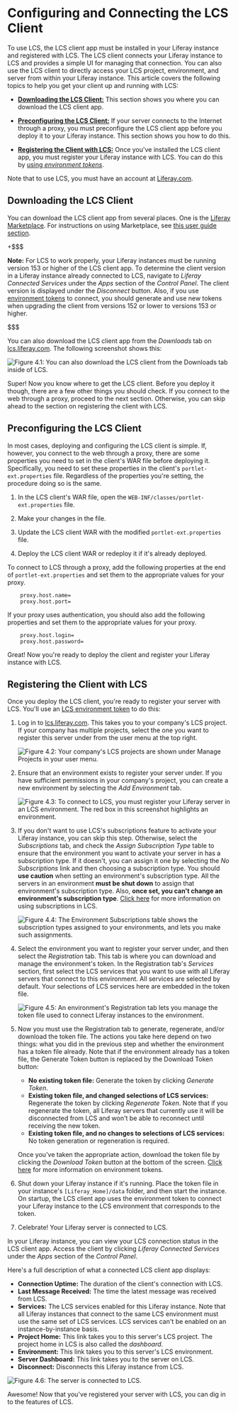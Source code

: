 # Configuring and Connecting the LCS Client [](id=configuring-the-lcs-client)

To use LCS, the LCS client app must be installed in your Liferay instance and 
registered with LCS. The LCS client connects your Liferay instance to LCS and 
provides a simple UI for managing that connection. You can also use the LCS 
client to directly access your LCS project, environment, and server from within 
your Liferay instance. This article covers the following topics to help you get 
your client up and running with LCS:

- [**Downloading the LCS Client:**](/discover/deployment/-/knowledge_base/6-2/configuring-the-lcs-client#downloading-the-lcs-client)
  This section shows you where you can download the LCS client app. 

- [**Preconfiguring the LCS Client:**](/discover/deployment/-/knowledge_base/6-2/configuring-the-lcs-client#preconfiguring-the-lcs-client)
  If your server connects to the Internet through a proxy, you must preconfigure 
  the LCS client app before you deploy it to your Liferay instance. This section 
  shows you how to do this.

- [**Registering the Client with LCS:**](/discover/deployment/-/knowledge_base/6-2/configuring-the-lcs-client#registering-the-client-with-lcs)
  Once you've installed the LCS client app, you must register your Liferay 
  instance with LCS. You can do this by 
  [using *environment tokens*](/discover/deployment/-/knowledge_base/6-2/using-lcs#using-environment-tokens). 

Note that to use LCS, you must have an account at 
[Liferay.com](http://www.liferay.com/). 

## Downloading the LCS Client [](id=downloading-the-lcs-client)

You can download the LCS client app from several places. One is the 
[Liferay Marketplace](https://web.liferay.com/marketplace). 
For instructions on using Marketplace, see 
[this user guide section](/discover/portal/-/knowledge_base/6-2/leveraging-the-liferay-marketplace). 

+$$$

**Note:** For LCS to work properly, your Liferay instances must be running 
version 153 or higher of the LCS client app. To determine the client version in 
a Liferay instance already connected to LCS, navigate to *Liferay Connected 
Services* under the *Apps* section of the *Control Panel*. The client version is 
displayed under the *Disconnect* button. Also, if you use 
[environment tokens](/discover/deployment/-/knowledge_base/6-2/using-lcs#using-environment-tokens) 
to connect, you should generate and use new tokens when upgrading the client 
from versions 152 or lower to versions 153 or higher. 

$$$

You can also download the LCS client app from the *Downloads* tab on 
[lcs.liferay.com](https://lcs.liferay.com). The following screenshot shows this: 

![Figure 4.1: You can also download the LCS client from the Downloads tab inside of LCS.](../../images/lcs-client-download-connection.png)

Super! Now you know where to get the LCS client. Before you deploy it though, 
there are a few other things you should check. If you connect to the web through 
a proxy, proceed to the next section. Otherwise, you can skip ahead to the 
section on registering the client with LCS. 

## Preconfiguring the LCS Client [](id=preconfiguring-the-lcs-client)

In most cases, deploying and configuring the LCS client is simple. If, however,
you connect to the web through a proxy, there are some properties you need to 
set in the client's WAR file before deploying it. Specifically, you need to set 
these properties in the client's `portlet-ext.properties` file. Regardless of 
the properties you're setting, the procedure doing so is the same. 

1. In the LCS client's WAR file, open the 
   `WEB-INF/classes/portlet-ext.properties` file.
 
2. Make your changes in the file.

3. Update the LCS client WAR with the modified `portlet-ext.properties` file.

4. Deploy the LCS client WAR or redeploy it if it's already deployed. 

To connect to LCS through a proxy, add the following properties at the end of 
`portlet-ext.properties` and set them to the appropriate values for your proxy.
   
        proxy.host.name=
        proxy.host.port=

If your proxy uses authentication, you should also add the following properties 
and set them to the appropriate values for your proxy.
   
        proxy.host.login=
        proxy.host.password= 

Great! Now you're ready to deploy the client and register your Liferay instance 
with LCS. 

## Registering the Client with LCS [](id=registering-the-client-with-lcs)

Once you deploy the LCS client, you're ready to register your server with LCS. 
You'll use an 
[LCS environment token](/discover/deployment/-/knowledge_base/6-2/using-lcs#using-environment-tokens) 
to do this: 

1. Log in to 
   [lcs.liferay.com](https://lcs.liferay.com). This takes you to your company's 
   LCS project. If your company has multiple projects, select the one you want 
   to register this server under from the user menu at the top right. 

    ![Figure 4.2: Your company's LCS projects are shown under *Manage Projects* in your user menu.](../../images/lcs-user-menu-manage-projects.png)

2. Ensure that an environment exists to register your server under. If you have 
   sufficient permissions in your company's project, you can create a new 
   environment by selecting the *Add Environment* tab. 

    ![Figure 4.3: To connect to LCS, you must register your Liferay server in an LCS environment. The red box in this screenshot highlights an environment.](../../images/lcs-registration-select-environment.png)

3. If you don't want to use LCS's subscriptions feature to activate your Liferay 
   instance, you can skip this step. Otherwise, select the *Subscriptions* tab, 
   and check the *Assign Subscription Type* table to ensure that the environment 
   you want to activate your server in has a subscription type. If it doesn't, 
   you can assign it one by selecting the *No Subscriptions* link and then 
   choosing a subscription type. You should **use caution** when setting an 
   environment's subscription type. All the servers in an environment **must be 
   shut down** to assign that environment's subscription type. Also, **once set, 
   you can't change an environment's subscription type**. 
   [Click here](/discover/deployment/-/knowledge_base/6-2/using-lcs#managing-liferay-ee-subscriptions) 
   for more information on using subscriptions in LCS. 

    ![Figure 4.4: The Environment Subscriptions table shows the subscription types assigned to your environments, and lets you make such assignments.](../../images/lcs-environment-subscriptions.png)

4. Select the environment you want to register your server under, and then 
   select the *Registration* tab. This tab is where you can download and manage 
   the environment's token. In the Registration tab's *Services* section, first 
   select the LCS services that you want to use with all Liferay servers that 
   connect to this environment. All services are selected by default. Your 
   selections of LCS services here are embedded in the token file. 

    ![Figure 4.5: An environment's Registration tab lets you manage the token file used to connect Liferay instances to the environment.](../../images/lcs-registration.png) 

5. Now you must use the Registration tab to generate, regenerate, and/or 
   download the token file. The actions you take here depend on two things: what 
   you did in the previous step and whether the environment has a token file 
   already. Note that if the environment already has a token file, the Generate 
   Token button is replaced by the Download Token button: 

    - **No existing token file:** Generate the token by clicking *Generate 
      Token*. 
    - **Existing token file, and changed selections of LCS services:** 
      Regenerate the token by clicking *Regenerate Token*. Note that if you 
      regenerate the token, all Liferay servers that currently use it will be 
      disconnected from LCS and won't be able to reconnect until receiving the 
      new token. 
    - **Existing token file, and no changes to selections of LCS services:** No 
      token generation or regeneration is required.

    Once you've taken the appropriate action, download the token file by 
    clicking the *Download Token* button at the bottom of the screen. 
    [Click here](/discover/deployment/-/knowledge_base/6-2/using-lcs#using-environment-tokens) 
    for more information on environment tokens.

6. Shut down your Liferay instance if it's running. Place the token file in your 
   instance's `[Liferay_Home]/data` folder, and then start the instance. On 
   startup, the LCS client app uses the environment token to connect your 
   Liferay instance to the LCS environment that corresponds to the token. 

7. Celebrate! Your Liferay server is connected to LCS. 

In your Liferay instance, you can view your LCS connection status in the LCS 
client app. Access the client by clicking *Liferay Connected Services* under the 
*Apps* section of the *Control Panel*. 

Here's a full description of what a connected LCS client app displays: 

- **Connection Uptime:** The duration of the client's connection with LCS.
- **Last Message Received:** The time the latest message was received from LCS.
- **Services:** The LCS services enabled for this Liferay instance. Note that 
  all Liferay instances that connect to the same LCS environment must use the 
  same set of LCS services. LCS services can't be enabled on an 
  instance-by-instance basis. 
- **Project Home:** This link takes you to this server's LCS project. The 
  project home in LCS is also called the *dashboard*. 
- **Environment:** This link takes you to this server's LCS environment.
- **Server Dashboard:** This link takes you to the server on LCS.
- **Disconnect:** Disconnects this Liferay instance from LCS. 

![Figure 4.6: The server is connected to LCS.](../../images/lcs-server-connected.png)

Awesome! Now that you've registered your server with LCS, you can dig in to the 
features of LCS. 
